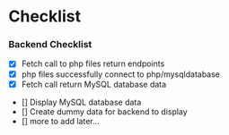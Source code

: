 # Checklist

### Backend Checklist

- [x] Fetch call to php files return endpoints
- [x] php files successfully connect to php/mysqldatabase
- [x] Fetch call return MySQL database data
- [] Display MySQL database data
- [] Create dummy data for backend to display
- [] more to add later...
